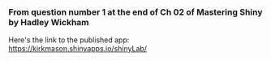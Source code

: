 ### From question number 1 at the end of Ch 02 of Mastering Shiny by Hadley Wickham

Here's the link to the published app: 
https://kirkmason.shinyapps.io/shinyLab/



